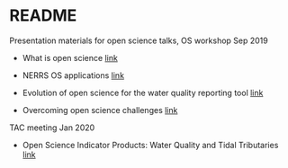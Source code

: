 # README

Presentation materials for open science talks, OS workshop Sep 2019

* What is open science [link](http://tbep-tech.github.io/tbep-os-presentations/what_is_os.html)

* NERRS OS applications [link](http://tbep-tech.github.io/tbep-os-presentations/SWMPrats_pres.html)

* Evolution of open science for the water quality reporting tool [link](http://tbep-tech.github.io/tbep-os-presentations/evolution_reporting.html)

* Overcoming open science challenges [link](http://tbep-tech.github.io/tbep-os-presentations/challenges_for_os.html)

TAC meeting Jan 2020

* Open Science Indicator Products: Water Quality and Tidal Tributaries [link](http://tbep-tech.github.io/tbep-os-presentations/opensci_products.html)
